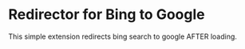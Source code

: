 Redirector for Bing to Google
=====================

This simple extension redirects bing search to google AFTER loading.
